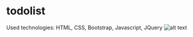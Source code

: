 # todolist
Used technologies: HTML, CSS, Bootstrap, Javascript, JQuery
![alt text](https://pics.tinypic.pl/i/00983/z92ca5tdeclo.png)

